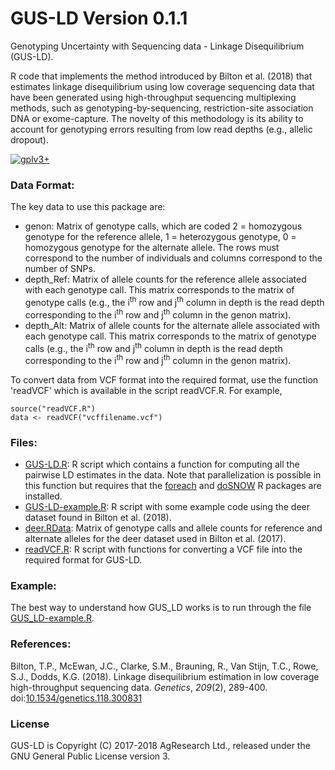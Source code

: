 # GUS-LD Version 0.1.1 
Genotyping Uncertainty with Sequencing data - Linkage Disequilibrium (GUS-LD).

R code that implements the method introduced by Bilton et al. (2018) that estimates linkage disequilibrium using low coverage sequencing data that have been generated using high-throughput sequencing multiplexing methods, such as genotyping-by-sequencing, restriction-site association DNA or exome-capture. The novelty of this methodology is its ability to account for genotyping errors resulting from low read depths (e.g., allelic dropout). 

[![gplv3+](https://img.shields.io/badge/license-GPLv3-blue.svg)](https://www.gnu.org/licenses/gpl.html)

### Data Format:

The key data to use this package are:
- genon: Matrix of genotype calls, which are coded 2 = homozygous genotype for the reference allele, 1 = heterozygous genotype, 0 = homozygous genotype for the alternate allele. The rows must correspond to the number of individuals and columns correspond to the number of SNPs.
- depth_Ref: Matrix of allele counts for the reference allele associated with each genotype call. This matrix corresponds to the matrix of genotype calls (e.g., the i<sup>th</sup> row and j<sup>th</sup> column in depth is the read depth corresponding to the i<sup>th</sup> row and j<sup>th</sup> column in the genon matrix).
- depth_Alt: Matrix of allele counts for the alternate allele associated with each genotype call. This matrix corresponds to the matrix of genotype calls (e.g., the i<sup>th</sup> row and j<sup>th</sup> column in depth is the read depth corresponding to the i<sup>th</sup> row and j<sup>th</sup> column in the genon matrix).

To convert data from VCF format into the required format, use the function 'readVCF' which is available in the script readVCF.R. For example,
```
source("readVCF.R")
data <- readVCF("vcffilename.vcf")
```

### Files:

- [GUS-LD.R](GUS_LD.R): R script which contains a function for computing all the pairwise LD estimates in the data. Note that parallelization is possible in this function but requires that the [foreach](https://cran.r-project.org/web/packages/foreach/index.html) and [doSNOW](https://cran.r-project.org/web/packages/doSNOW/index.html) R packages are installed.
- [GUS-LD-example.R](GUS_LD-example.R): R script with some example code using the deer dataset found in Bilton et al. (2018).
- [deer.RData](deer.RData): Matrix of genotype calls and allele counts for reference and alternate alleles for the deer dataset used in Bilton et al. (2017).
- [readVCF.R](readVCF.R): R script with functions for converting a VCF file into the required format for GUS-LD.

### Example:

The best way to understand how GUS_LD works is to run through the file [GUS_LD-example.R](GUS-LD-example.R).

### References:

Bilton, T.P., McEwan, J.C., Clarke, S.M., Brauning, R., Van Stijn, T.C., Rowe, S.J., Dodds, K.G. (2018). Linkage disequilibrium estimation in low coverage high-throughput sequencing data. *Genetics*, *209*(2), 289-400. doi:[10.1534/genetics.118.300831](https://doi.org/10.1534/genetics.118.300831)

### License
GUS-LD is Copyright (C) 2017-2018 AgResearch Ltd., released under the GNU General Public License version 3.
 
